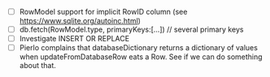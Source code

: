 - [ ] RowModel support for implicit RowID column (see https://www.sqlite.org/autoinc.html)
- [ ] db.fetch(RowModel.type, primaryKeys:[...])    // several primary keys
- [ ] Investigate INSERT OR REPLACE
- [ ] Pierlo complains that databaseDictionary returns a dictionary of values when updateFromDatabaseRow eats a Row. See if we can do something about that.
